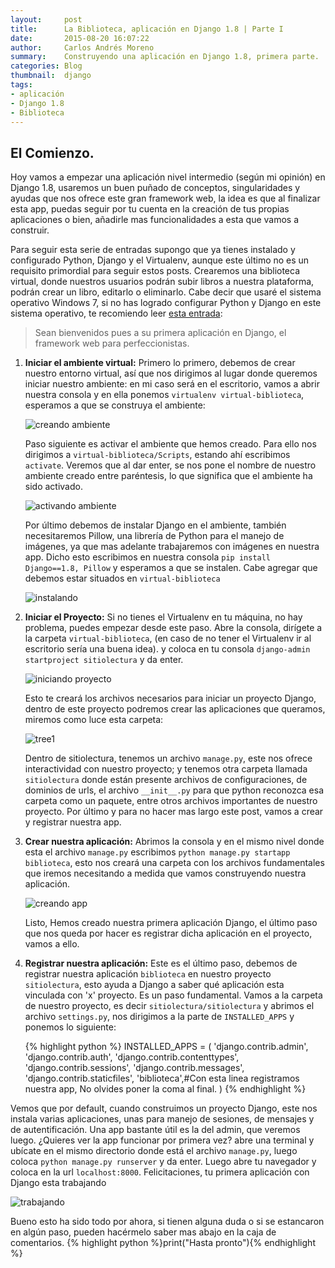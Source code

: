 ```yaml
---
layout:     post
title:      La Biblioteca, aplicación en Django 1.8 | Parte I
date:       2015-08-20 16:07:22
author:     Carlos Andrés Moreno
summary:    Construyendo una aplicación en Django 1.8, primera parte.
categories: Blog
thumbnail:  django
tags:
- aplicación
- Django 1.8
- Biblioteca
---
```

## El Comienzo.

Hoy vamos a empezar una aplicación nivel intermedio (según mi opinión) en Django 1.8, usaremos un buen puñado de conceptos, singularidades y ayudas que nos ofrece este gran framework web, la idea es que al finalizar esta app, puedas seguir por tu cuenta en la creación de tus propias aplicaciones o bien, añadirle mas funcionalidades a esta que vamos a construir.

Para seguir esta serie de entradas supongo que ya tienes instalado y configurado Python, Django y el Virtualenv, aunque este último no es un requisito primordial para seguir estos posts. Crearemos una biblioteca virtual, donde nuestros usuarios podrán subir libros a nuestra plataforma, podrán crear un libro, editarlo o eliminarlo. Cabe decir que usaré el sistema operativo Windows 7, si no has logrado configurar Python y Django en este sistema operativo, te recomiendo leer [esta entrada][1]:

> Sean bienvenidos pues a su primera aplicación en Django, el framework web para perfeccionistas. 

1. **Iniciar el ambiente virtual:** Primero lo primero, debemos de crear nuestro entorno virtual, así que nos dirigimos al lugar donde queremos iniciar nuestro ambiente: en mi caso será en el escritorio, vamos a abrir nuestra consola y en ella ponemos `virtualenv virtual-biblioteca`, esperamos a que se construya el ambiente:

	![creando ambiente][2]

	Paso siguiente es activar el ambiente que hemos creado. Para ello nos dirigimos a `virtual-biblioteca/Scripts`, estando ahí escribimos `activate`. Veremos que al dar enter, se nos pone el nombre de nuestro ambiente creado entre paréntesis, lo que significa que el ambiente ha sido activado.

	![activando ambiente][3]

	Por último debemos de instalar Django en el ambiente, también necesitaremos Pillow, una librería de Python para el manejo de imágenes, ya que mas adelante trabajaremos con imágenes en nuestra app. Dicho esto escribimos en nuestra consola `pip install Django==1.8, Pillow` y esperamos a que se instalen. Cabe agregar que debemos estar situados en `virtual-biblioteca`

	![instalando][4]

2. **Iniciar el Proyecto:** Si no tienes el Virtualenv en tu máquina, no hay problema, puedes empezar desde este paso. Abre la consola, dirígete a la carpeta `virtual-biblioteca`, (en caso de no tener el Virtualenv ir al escritorio sería una buena idea). y coloca en tu consola `django-admin startproject sitiolectura` y da enter.

	![iniciando proyecto][5]

	Esto te creará los archivos necesarios para iniciar un proyecto Django, dentro de este proyecto podremos crear las aplicaciones que queramos, miremos como luce esta carpeta:

	![tree1][6]

	Dentro de sitiolectura, tenemos un archivo `manage.py`, este nos ofrece interactividad con nuestro proyecto; y tenemos otra carpeta llamada `sitiolectura` donde están presente archivos de configuraciones, de dominios de urls, el archivo `__init__.py` para que python reconozca esa carpeta como un paquete, entre otros archivos importantes de nuestro proyecto. Por último y para no hacer mas largo este post, vamos a crear y registrar nuestra app.

3. **Crear nuestra aplicación:** Abrimos la consola y en el mismo nivel donde esta el archivo `manage.py` escribimos `python manage.py startapp biblioteca`, esto nos creará una carpeta con los archivos fundamentales que iremos necesitando a medida que vamos construyendo nuestra aplicación.

	![creando app][7]

	Listo, Hemos creado nuestra primera aplicación Django, el último paso que nos queda por hacer es registrar dicha aplicación en el proyecto, vamos a ello.

4. **Registrar nuestra aplicación:** Este es el último paso, debemos de registrar nuestra aplicación `biblioteca` en nuestro proyecto `sitiolectura`, esto ayuda a Django a saber qué aplicación esta vinculada con 'x' proyecto. Es un paso fundamental. Vamos a la carpeta de nuestro proyecto, es decir `sitiolectura/sitiolectura` y abrimos el archivo `settings.py`, nos dirigimos a la parte de `INSTALLED_APPS` y ponemos lo siguiente:

	{% highlight python %}
	INSTALLED_APPS = (
	    'django.contrib.admin',
	    'django.contrib.auth',
	    'django.contrib.contenttypes',
	    'django.contrib.sessions',
	    'django.contrib.messages',
	    'django.contrib.staticfiles',
	    'biblioteca',#Con esta linea registramos nuestra app, No olvides poner la coma al final.
	)
	{% endhighlight %}

Vemos que por default, cuando construimos un proyecto Django, este nos instala varias aplicaciones, unas para manejo de sesiones, de mensajes y de autentificación. Una app bastante útil es la del admin, que veremos luego.
¿Quieres ver la app funcionar por primera vez? abre una terminal y ubícate en el mismo directorio donde está el archivo `manage.py`, luego coloca `python manage.py runserver` y da enter. Luego abre tu navegador y coloca en la url `localhost:8000`. Felicitaciones, tu primera aplicación con Django esta trabajando

![trabajando][8]

Bueno esto ha sido todo por ahora, si tienen alguna duda o si se estancaron en algún paso, pueden hacérmelo saber mas abajo en la caja de comentarios. {% highlight python %}print("Hasta pronto"){% endhighlight %}

[1]: http://carmoreno.github.io/blog/2015/08/17/Como-Configurar-django1.8/
[2]: ../../../../../../images/2015-08-20/creandoAmbiente.png
[3]: ../../../../../../images/2015-08-20/activandoAmbiente.png
[4]: ../../../../../../images/2015-08-20/instalando.png
[5]: ../../../../../../images/2015-08-20/iniciandoProyecto.png
[6]: ../../../../../../images/2015-08-20/tree1.png
[7]: ../../../../../../images/2015-08-20/creandoApp.png
[8]: ../../../../../../images/2015-08-20/trabajando.png
